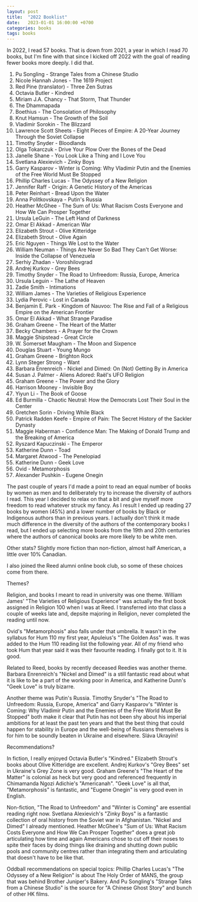 ```yaml
---
layout: post
title:  "2022 Booklist"
date:   2023-01-01 16:00:00 +0700
categories: books
tags: books
---
```


In 2022, I read 57 books. That is down from 2021, a year in which I read 70 books, but I'm fine with that since I kicked off 2022 with the goal of reading fewer books more deeply. I did that.

1. Pu Songling - Strange Tales from a Chinese Studio
1. Nicole Hannah Jones - The 1619 Project
1. Red Pine (translator) - Three Zen Sutras
1. Octavia Butler - Kindred
1. Miriam J.A. Chancy - That Storm, That Thunder
1. The Dhammapada
1. Boethius - The Consolation of Philosophy
1. Knut Hamsun - The Growth of the Soil
1. Vladimir Sorokin  - The Blizzard
1. Lawrence Scott Sheets - Eight Pieces of Empire: A 20-Year Journey Through the Soviet Collapse
1. Timothy Snyder - Bloodlands
1. Olga Tokarczuk - Drive Your Plow Over the Bones of the Dead
1. Janelle Shane - You Look Like a Thing and I Love You
1. Svetlana Alexievich - Zinky Boys
1. Garry Kasparov - Winter is Coming: Why Vladimir Putin and the Enemies of the Free World Must Be Stopped
1. Phillip Charles Lucas - The Odyssey of a New Religion
1. Jennifer Raff - Origin: A Genetic History of the Americas
1. Peter Reinhart - Bread Upon the Water
1. Anna Politkovskaya - Putin's Russia
1. Heather McGhee - The Sum of Us: What Racism Costs Everyone and How We Can Prosper Together
1. Ursula LeGuin - The Left Hand of Darkness
1. Omar El Akkad - American War
1. Elizabeth Strout - Olive Kitteridge
1. Elizabeth Strout - Olive Again
1. Eric Nguyen - Things We Lost to the Water
1. William Neuman - Things Are Never So Bad They Can't Get Worse: Inside the Collapse of Venezuela
1. Serhiy Zhadan - Voroshilovgrad
1. Andrej Kurkov - Grey Bees
1. Timothy Snyder - The Road to Unfreedom: Russia, Europe, America
1. Ursula Leguin - The Lathe of Heaven
1. Zadie Smith - Intimations
1. William James - The Varieties of Religious Experience
1. Lydia Perovic - Lost in Canada
1. Benjamin E. Park - Kingdom of Nauvoo: The Rise and Fall of a Religious Empire on the American Frontier
1. Omar El Akkad - What Strange Paradise
1. Graham Greene - The Heart of the Matter
1. Becky Chambers - A Prayer for the Crown
1. Maggie Shipstead - Great Circle
1. W. Somerset Maugham - The Moon and Sixpence
1. Douglas Stuart - Young Mungo
1. Graham Greene - Brighton Rock
1. Lynn Steger Strong - Want
1. Barbara Enrenreich - Nickel and Dimed: On (Not) Getting By in America
1. Susan J. Palmer - Aliens Adored: Raël's UFO Religion
1. Graham Greene - The Power and the Glory
1. Harrison Mooney - Invisible Boy
1. Yiyun Li - The Book of Goose
1. Ed Burmilla - Chaotic Neutral: How the Democrats Lost Their Soul in the Center
1. Gretchen Sorin - Driving While Black
1. Patrick Radden Keefe - Empire of Pain: The Secret History of the Sackler Dynasty
1. Maggie Haberman - Confidence Man: The Making of Donald Trump and the Breaking of America
1. Ryszard Kapuczinski - The Emperor
1. Katherine Dunn - Toad
1. Margaret Atwood - The Penelopiad
1. Katherine Dunn - Geek Love
1. Ovid - Metamorphosis
1. Alexander Pushkin - Eugene Onegin

The past couple of years I'd made a point to read an equal number of books by women as men and to deliberately try to increase the diversity of authors I read. This year I decided to relax on that a bit and give myself more freedom to read whatever struck my fancy. As I result I ended up reading 27 books by women (45%) and a lower number of books by Black or Indigenous authors than in previous years. I actually don't think it made much difference in the diversity of the authors of the contemporary books I read, but I ended up selecting more books from the 19th and 20th centuries where the authors of canonical books are more likely to be white men.

Other stats? Slightly more fiction than non-fiction, almost half American, a little over 10% Canadian.

I also joined the Reed alumni online book club, so some of these choices come from there.

Themes?

Religion, and books I meant to read in university was one theme. William James' "The Varieties of Religious Experience" was actually the first book assigned in Religion 100 when I was at Reed. I transferred into that class a couple of weeks late and, depsite majoring in Religion, never completed the reading until now.

Ovid's "Metamorphosis" also falls under that umbrella. It wasn't in the syllabus for Hum 110 my first year, Apuleius's "The Golden Ass" was. It was added to the Hum 110 reading list the following year. All of my friend who took Hum that year said it was their favourite reading. I finally got to it. It is good.

Related to Reed, books by recently deceased Reedies was another theme. Barbara Enrenreich's "Nickel and Dimed" is a still fantastic read about what it is like to be a part of the working poor in America, and Katherine Dunn's "Geek Love" is truly bizarre.

Another theme was Putin's Russia. Timothy Snyder's "The Road to Unfreedom: Russia, Europe, America" and Garry Kasparov's "Winter is Coming: Why Vladimir Putin and the Enemies of the Free World Must Be Stopped" both make it clear that Putin has not been shy about his imperial ambitions for at least the past ten years and that the best thing that could happen for stability in Europe and the well-being of Russians themselves is for him to be soundly beaten in Ukraine and elsewhere. Sláva Ukrayíni!

Recommendations?

In fiction, I really enjoyed Octavia Butler's "Kindred." Elizabeth Strout's books about Olive Kitteridge are excellent. Andrej Kurkov's "Grey Bees" set in Ukraine's Grey Zone is very good. Graham Greene's "The Heart of the Matter" is colonial as heck but very good and referenced frequently in Chimamanda Ngozi Adichie's "Americanah". "Geek Love" is all that, "Metamorphosis" is fantastic, and "Eugene Onegin" is very good even in English.

Non-fiction, "The Road to Unfreedom" and "Winter is Coming" are essential reading right now. Svetlana Alexievich's "Zinky Boys" is a fantastic collection of oral history from the Soviet war in Afghanistan. "Nickel and Dimed" I already mentioned. Heather McGhee's "Sum of Us: What Racism Costs Everyone and How We Can Prosper Together" does a great job articulating how time and again Americans chose to cut off their noses to spite their faces by doing things like draining and shutting down public pools and community centres rather than integrating them and articulating that doesn't have to be like that.

Oddball recommendations on special topics: Phillip Charles Lucas's "The Odyssey of a New Religion" is about The Holy Order of MANS, the group that was behind Brother Juniper's Bakery. And Pu Songling's "Strange Tales from a Chinese Studio" is the source for "A Chinese Ghost Story" and bunch of other HK films.